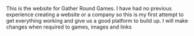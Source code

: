 This is the website for Gather Round Games. 
I have had no previous experience creating a website or a company so this is my first attempt to get everything working and give us a good platform to build up. 
I will make changes when required to games, images and links
